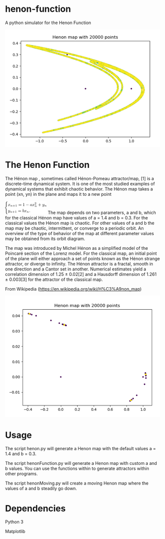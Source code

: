 # henon-function
 A python simulator for the Henon Function
 
 ![Henon Map](images/henonMap.PNG)

The Henon Function
==================

The Hénon map , sometimes called Hénon-Pomeau attractor/map, [1] is a discrete-time dynamical system. It is one of the most studied examples of dynamical systems that exhibit chaotic behavior. The Hénon map takes a point (xn, yn) in the plane and maps it to a new point

![Formula](images/formula.png)
The map depends on two parameters, a and b, which for the classical Hénon map have values of a = 1.4 and b = 0.3. For the classical values the Hénon map is chaotic. For other values of a and b the map may be chaotic, intermittent, or converge to a periodic orbit. An overview of the type of behavior of the map at different parameter values may be obtained from its orbit diagram.

The map was introduced by Michel Hénon as a simplified model of the Poincaré section of the Lorenz model. For the classical map, an initial point of the plane will either approach a set of points known as the Hénon strange attractor, or diverge to infinity. The Hénon attractor is a fractal, smooth in one direction and a Cantor set in another. Numerical estimates yield a correlation dimension of 1.25 ± 0.02[2] and a Hausdorff dimension of 1.261 ± 0.003[3] for the attractor of the classical map.

From Wikipedia (https://en.wikipedia.org/wiki/H%C3%A9non_map)

 ![Non-standard Henon Map](images/henonSpecial.PNG)

Usage
=====

The script henon.py will generate a Henon map with the default values a = 1.4 and b = 0.3.

The script henonFunction.py will generate a Henon map with custom a and b values. You can use the functions within to generate attractors within other programs.

The script henonMoving.py will create a moving Henon map where the values of a and b steadily go down.

Dependencies
============

Python 3

Matplotlib

 